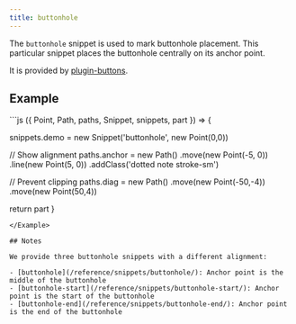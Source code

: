 ```yaml
---
title: buttonhole
---
```


The `buttonhole` snippet is used to mark buttonhole placement.
This particular snippet places the buttonhole centrally on its
anchor point.

It is provided by [plugin-buttons](/reference/plugins/buttons/).


## Example

<Example caption="An example of the buttonhole snippet">
```js
({ Point, Path, paths, Snippet, snippets, part }) => {

  snippets.demo = new Snippet('buttonhole', new Point(0,0))

  // Show alignment
  paths.anchor = new Path()
    .move(new Point(-5, 0))
    .line(new Point(5, 0))
    .addClass('dotted note stroke-sm')

  // Prevent clipping
  paths.diag = new Path()
    .move(new Point(-50,-4))
    .move(new Point(50,4))

  return part
}
```
</Example>

## Notes

We provide three buttonhole snippets with a different alignment:

- [buttonhole](/reference/snippets/buttonhole/): Anchor point is the middle of the buttonhole
- [buttonhole-start](/reference/snippets/buttonhole-start/): Anchor point is the start of the buttonhole
- [buttonhole-end](/reference/snippets/buttonhole-end/): Anchor point is the end of the buttonhole
